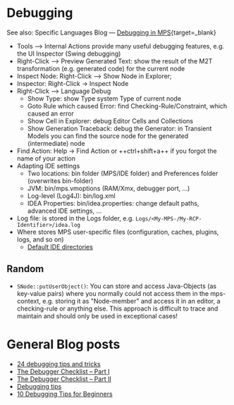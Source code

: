 # Debugging

See also: Specific Languages Blog &mdash; [Debugging in MPS](https://specificlanguages.com/articles/debugging/){target=_blank}

- Tools --> Internal Actions provide many useful debugging features, e.g. the UI Inspector (Swing debugging)
- Right-Click --> Preview Generated Text: show the result of the M2T transformation (e.g. generated code) for the current node
- Inspect Node: Right-Click --> Show Node in Explorer;
- Inspector: Right-Click → Inspect Node
- Right-Click -->  Language Debug
    - Show Type: show Type system Type of current node
    - Goto Rule which caused Error: find Checking-Rule/Constraint, which caused an error
    - Show Cell in Explorer: debug Editor Cells and Collections
    - Show Generation Traceback: debug the Generator: in Transient Models you can find the source node for the generated (intermediate) node
- Find Action: Help → Find Action or ++ctrl+shift+a++ if you forgot the name of your action
- Adapting IDE settings
    - Two locations: bin folder (MPS/IDE folder) and Preferences folder (overwrites bin-folder)
    - JVM: bin/mps.vmoptions (RAM/Xmx, debugger port, …)
    - Log-level (Log4J): bin/log.xml 	
    - IDEA Properties: bin/idea.properties: change default paths, advanced IDE settings, …
- Log file: is stored in the Logs folder, e.g. `Logs/<My-MPS-/My-RCP-Identifier>/idea.log`
- Where stores MPS user-specific files (configuration, caches, plugins, logs, and so on)
    - [Default IDE directories](https://www.jetbrains.com/help/mps/2020.1/tuning-the-ide.html#default-dirs)
    

## Random

- `SNode::putUserObject()`: You can store and access Java-Objects (as key-value pairs) where you normally could not access them in the mps-context, e.g. storing it as "Node-member" and access it in an editor, a checking-rule or anything else. This approach is difficult to trace and maintain and should only be used in exceptional cases!

# General Blog posts

- [24 debugging tips and tricks](https://dev.to/humblefool_2/24-debugging-tips-and-tricks-b4c)
- [The Debugger Checklist – Part I](https://talktotheduck.dev/the-debugger-checklist-part-i)
- [The Debugger Checklist – Part II](https://talktotheduck.dev/the-debugger-checklist-part-ii)
- [Debugging tips](https://jonskeet.uk/csharp/debugging.html)
- [10 Debugging Tips for Beginners](https://blog.hartleybrody.com/debugging-code-beginner/)